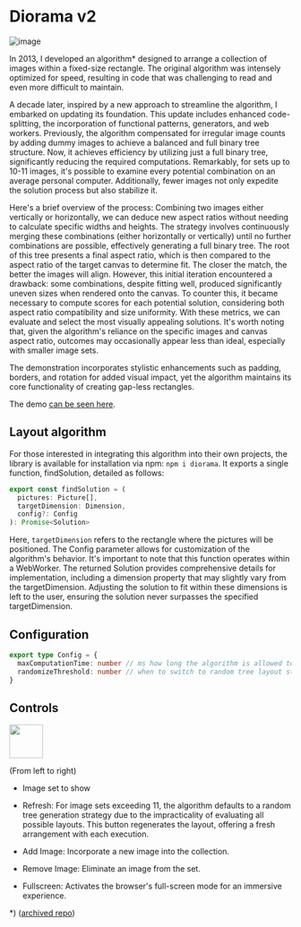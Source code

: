 # Diorama v2

![image](https://github.com/mendrik/diorama-2023/assets/160805/38d6c462-da92-4bc8-9420-7f5837f1ff7f)

In 2013, I developed an algorithm* designed to arrange a collection of images within a fixed-size rectangle. The original algorithm was intensely optimized for speed, resulting in code that was challenging to read and even more difficult to maintain.

A decade later, inspired by a new approach to streamline the algorithm, I embarked on updating its foundation. This update includes enhanced code-splitting, the incorporation of functional patterns, generators, and web workers. Previously, the algorithm compensated for irregular image counts by adding dummy images to achieve a balanced and full binary tree structure. Now, it achieves efficiency by utilizing just a full binary tree, significantly reducing the required computations. Remarkably, for sets up to 10-11 images, it's possible to examine every potential combination on an average personal computer. Additionally, fewer images not only expedite the solution process but also stabilize it.

Here's a brief overview of the process: Combining two images either vertically or horizontally, we can deduce new aspect ratios without needing to calculate specific widths and heights. The strategy involves continuously merging these combinations (either horizontally or vertically) until no further combinations are possible, effectively generating a full binary tree. The root of this tree presents a final aspect ratio, which is then compared to the aspect ratio of the target canvas to determine fit. The closer the match, the better the images will align. However, this initial iteration encountered a drawback: some combinations, despite fitting well, produced significantly uneven sizes when rendered onto the canvas. To counter this, it became necessary to compute scores for each potential solution, considering both aspect ratio compatibility and size uniformity. With these metrics, we can evaluate and select the most visually appealing solutions. It's worth noting that, given the algorithm's reliance on the specific images and canvas aspect ratio, outcomes may occasionally appear less than ideal, especially with smaller image sets.

The demonstration incorporates stylistic enhancements such as padding, borders, and rotation for added visual impact, yet the algorithm maintains its core functionality of creating gap-less rectangles.

The demo [can be seen here](https://mendrik.github.io/diorama-2023/). 

## Layout algorithm

For those interested in integrating this algorithm into their own projects, the library is available for installation via npm: `npm i diorama`. It exports a single function, findSolution, detailed as follows:

```typescript
export const findSolution = (
  pictures: Picture[],
  targetDimension: Dimension,
  config?: Config
): Promise<Solution>
```

Here, `targetDimension` refers to the rectangle where the pictures will be positioned. The Config parameter allows for customization of the algorithm's behavior. It's important to note that this function operates within a WebWorker. The returned Solution provides comprehensive details for implementation, including a dimension property that may slightly vary from the targetDimension. Adjusting the solution to fit within these dimensions is left to the user, ensuring the solution never surpasses the specified targetDimension.

## Configuration

```typescript
export type Config = {
  maxComputationTime: number // ms how long the algorithm is allowed to search for a good solution, default 300ms
  randomizeThreshold: number // when to switch to random tree layout strategy
}
```

## Controls

<img src="https://github.com/mendrik/diorama-2023/assets/160805/919d8a2c-555e-4020-9306-30cf6cabc46a" height="60"/>

(From left to right)

- Image set to show

- Refresh: For image sets exceeding 11, the algorithm defaults to a random tree generation strategy due to the impracticality of evaluating all possible layouts. This button regenerates the layout, offering a fresh arrangement with each execution.

- Add Image: Incorporate a new image into the collection.

- Remove Image: Eliminate an image from the set.

- Fullscreen: Activates the browser's full-screen mode for an immersive experience.


*) ([archived repo](https://github.com/mendrik/diorama))
